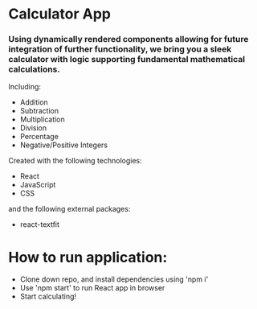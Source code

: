# Calculator App

### Using dynamically rendered components allowing for future integration of further functionality, we bring you a sleek calculator with logic supporting fundamental mathematical calculations.

Including:
* Addition
* Subtraction
* Multiplication
* Division
* Percentage
* Negative/Positive Integers



Created with the following technologies:
* React
* JavaScript
* CSS

and the following external packages:
* react-textfit

# How to run application:
* Clone down repo, and install dependencies using 'npm i'
* Use 'npm start' to run React app in browser
* Start calculating!




